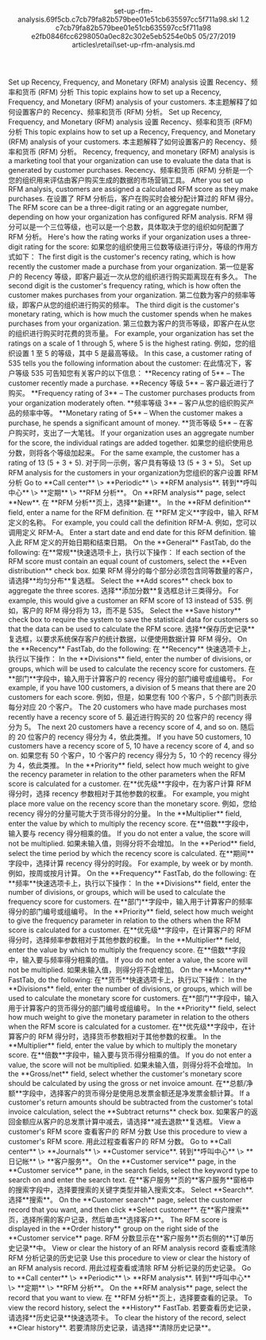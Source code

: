 <?xml version="1.0" encoding="UTF-8"?>
<xliff xmlns:logoport="urn:logoport:xliffeditor:xliff-extras:1.0" xmlns:xsi="http://www.w3.org/2001/XMLSchema-instance" xmlns="urn:oasis:names:tc:xliff:document:1.2" xmlns:xliffext="urn:microsoft:content:schema:xliffextensions" version="1.2" xsi:schemaLocation="urn:oasis:names:tc:xliff:document:1.2 xliff-core-1.2-transitional.xsd">
  <file datatype="xml" source-language="en-US" original="set-up-rfm-analysis.md" target-language="zh-CN">
    <header>
      <tool tool-company="Microsoft" tool-version="1.0-7889195" tool-name="mdxliff" tool-id="mdxliff"/>
      <xliffext:skl_file_name>set-up-rfm-analysis.69f5cb.c7cb79fa82b579bee01e51cb635597cc5f711a98.skl</xliffext:skl_file_name>
      <xliffext:version>1.2</xliffext:version>
      <xliffext:ms.openlocfilehash>c7cb79fa82b579bee01e51cb635597cc5f711a98</xliffext:ms.openlocfilehash>
      <xliffext:ms.sourcegitcommit>e2fb0846fcc6298050a0ec82c302e5eb5254e0b5</xliffext:ms.sourcegitcommit>
      <xliffext:ms.lasthandoff>05/27/2019</xliffext:ms.lasthandoff>
      <xliffext:ms.openlocfilepath>articles\retail\set-up-rfm-analysis.md</xliffext:ms.openlocfilepath>
    </header>
    <body>
      <group extype="content" id="content">
        <trans-unit xml:space="preserve" translate="yes" id="101" restype="x-metadata">
          <source>Set up Recency, Frequency, and Monetary (RFM) analysis</source>
        <target logoport:matchpercent="101" state="translated" state-qualifier="leveraged-tm">设置 Recency、频率和货币 (RFM) 分析</target></trans-unit>
        <trans-unit xml:space="preserve" translate="yes" id="102" restype="x-metadata">
          <source>This topic explains how to set up a Recency, Frequency, and Monetary (RFM) analysis of your customers.</source>
        <target logoport:matchpercent="101" state="translated" state-qualifier="leveraged-tm">本主题解释了如何设置客户的 Recency、频率和货币 (RFM) 分析。</target></trans-unit>
        <trans-unit xml:space="preserve" translate="yes" id="103">
          <source>Set up Recency, Frequency, and Monetary (RFM) analysis</source>
        <target logoport:matchpercent="101" state="translated" state-qualifier="leveraged-tm">设置 Recency、频率和货币 (RFM) 分析</target></trans-unit>
        <trans-unit xml:space="preserve" translate="yes" id="104">
          <source>This topic explains how to set up a Recency, Frequency, and Monetary (RFM) analysis of your customers.</source>
        <target logoport:matchpercent="101" state="translated" state-qualifier="leveraged-tm">本主题解释了如何设置客户的 Recency、频率和货币 (RFM) 分析。</target></trans-unit>
        <trans-unit xml:space="preserve" translate="yes" id="105">
          <source>Recency, frequency, and monetary (RFM) analysis is a marketing tool that your organization can use to evaluate the data that is generated by customer purchases.</source>
        <target logoport:matchpercent="101" state="translated" state-qualifier="leveraged-tm">Recency、频率和货币 (RFM) 分析是一个您的组织用来评估由客户购买生成的数据的市场营销工具。</target></trans-unit>
        <trans-unit xml:space="preserve" translate="yes" id="106">
          <source>After you set up RFM analysis, customers are assigned a calculated RFM score as they make purchases.</source>
        <target logoport:matchpercent="101" state="translated" state-qualifier="leveraged-tm">在设置了 RFM 分析后，客户在购买时会被分配计算过的 RFM 得分。</target></trans-unit>
        <trans-unit xml:space="preserve" translate="yes" id="107">
          <source>The RFM score can be a three-digit rating or an aggregate number, depending on how your organization has configured RFM analysis.</source>
        <target logoport:matchpercent="101" state="translated" state-qualifier="leveraged-tm">RFM 得分可以是一个三位等级，也可以是一个总数，具体取决于您的组织如何配置了 RFM 分析。</target></trans-unit>
        <trans-unit xml:space="preserve" translate="yes" id="108">
          <source>Here's how the rating works if your organization uses a three-digit rating for the score:</source>
        <target logoport:matchpercent="101" state="translated" state-qualifier="leveraged-tm">如果您的组织使用三位数等级进行评分，等级的作用方式如下：</target></trans-unit>
        <trans-unit xml:space="preserve" translate="yes" id="109">
          <source>The first digit is the customer's recency rating, which is how recently the customer made a purchase from your organization.</source>
        <target logoport:matchpercent="101" state="translated" state-qualifier="leveraged-tm">第一位是客户的 Recency 等级，即客户最近一次从您的组织进行购买距离现在有多久。</target></trans-unit>
        <trans-unit xml:space="preserve" translate="yes" id="110">
          <source>The second digit is the customer's frequency rating, which is how often the customer makes purchases from your organization.</source>
        <target logoport:matchpercent="101" state="translated" state-qualifier="leveraged-tm">第二位数为客户的频率等级，即客户从您的组织进行购买的频率。</target></trans-unit>
        <trans-unit xml:space="preserve" translate="yes" id="111">
          <source>The third digit is the customer's monetary rating, which is how much the customer spends when he makes purchases from your organization.</source>
        <target logoport:matchpercent="101" state="translated" state-qualifier="leveraged-tm">第三位数为客户的货币等级，即客户在从您的组织进行购买时花费的货币量。</target></trans-unit>
        <trans-unit xml:space="preserve" translate="yes" id="112">
          <source>For example, your organization has set the ratings on a scale of 1 through 5, where 5 is the highest rating.</source>
        <target logoport:matchpercent="101" state="translated" state-qualifier="leveraged-tm">例如，您的组织设置 1 至 5 的等级，其中 5 是最高等级。</target></trans-unit>
        <trans-unit xml:space="preserve" translate="yes" id="113">
          <source>In this case, a customer rating of 535 tells you the following information about the customer:</source>
        <target logoport:matchpercent="101" state="translated" state-qualifier="leveraged-tm">在此情况下，客户等级 535 可告知您有关客户的以下信息：</target></trans-unit>
        <trans-unit xml:space="preserve" translate="yes" id="114">
          <source><bpt id="p1">**</bpt>Recency rating of 5<ept id="p1">**</ept> – The customer recently made a purchase.</source>
        <target logoport:matchpercent="101" state="translated" state-qualifier="leveraged-tm"><bpt id="p1">**</bpt>Recency 等级 5<ept id="p1">**</ept> – 客户最近进行了购买。</target></trans-unit>
        <trans-unit xml:space="preserve" translate="yes" id="115">
          <source><bpt id="p1">**</bpt>Frequency rating of 3<ept id="p1">**</ept> – The customer purchases products from your organization moderately often.</source>
        <target logoport:matchpercent="101" state="translated" state-qualifier="leveraged-tm"><bpt id="p1">**</bpt>频率等级 3<ept id="p1">**</ept> – 客户从您的组织购买产品的频率中等。</target></trans-unit>
        <trans-unit xml:space="preserve" translate="yes" id="116">
          <source><bpt id="p1">**</bpt>Monetary rating of 5<ept id="p1">**</ept> – When the customer makes a purchase, he spends a significant amount of money.</source>
        <target logoport:matchpercent="101" state="translated" state-qualifier="leveraged-tm"><bpt id="p1">**</bpt>货币等级 5<ept id="p1">**</ept> – 在客户购买时，支出了一大笔钱。</target></trans-unit>
        <trans-unit xml:space="preserve" translate="yes" id="117">
          <source>If your organization uses an aggregate number for the score, the individual ratings are added together.</source>
        <target logoport:matchpercent="101" state="translated" state-qualifier="leveraged-tm">如果您的组织使用总分数，则将各个等级加起来。</target></trans-unit>
        <trans-unit xml:space="preserve" translate="yes" id="118">
          <source>For the same example, the customer has a rating of 13 (5 + 3 + 5).</source>
        <target logoport:matchpercent="100" state="translated" state-qualifier="leveraged-tm">对于同一示例，客户具有等级 13 (5 + 3 + 5)。</target></trans-unit>
        <trans-unit xml:space="preserve" translate="yes" id="119">
          <source>Set up RFM analysis for the customers in your organization</source><target logoport:matchpercent="94" state="translated" state-qualifier="x-fuzzy-match-unedited">为您组织的客户设置 RFM 分析</target>
        </trans-unit>
        <trans-unit xml:space="preserve" translate="yes" id="120">
          <source>Go to <bpt id="p1">**</bpt>Call center<ept id="p1">**</ept> <ph id="ph1">\&gt;</ph> <bpt id="p2">**</bpt>Periodic<ept id="p2">**</ept> <ph id="ph2">\&gt;</ph> <bpt id="p3">**</bpt>RFM analysis<ept id="p3">**</ept>.</source>
        <target logoport:matchpercent="100" state="translated" state-qualifier="leveraged-tm">转到<bpt id="p1">**</bpt>呼叫中心<ept id="p1">**</ept> <ph id="ph1">\&gt;</ph> <bpt id="p2">**</bpt>定期<ept id="p2">**</ept> <ph id="ph2">\&gt;</ph> <bpt id="p3">**</bpt>RFM 分析<ept id="p3">**</ept>。</target></trans-unit>
        <trans-unit xml:space="preserve" translate="yes" id="121">
          <source>On <bpt id="p1">**</bpt>RFM analysis<ept id="p1">**</ept> page, select <bpt id="p2">**</bpt>New<ept id="p2">**</ept>.</source>
        <target logoport:matchpercent="101" state="translated" state-qualifier="leveraged-tm">在 <bpt id="p1">**</bpt>RFM 分析<ept id="p1">**</ept>页上，选择<bpt id="p2">**</bpt>新建<ept id="p2">**</ept>。</target></trans-unit>
        <trans-unit xml:space="preserve" translate="yes" id="122">
          <source>In the <bpt id="p1">**</bpt>RFM definition<ept id="p1">**</ept> field, enter a name for the RFM definition.</source>
        <target logoport:matchpercent="101" state="translated" state-qualifier="leveraged-tm">在 <bpt id="p1">**</bpt>RFM 定义<ept id="p1">**</ept>字段中，输入 RFM 定义的名称。</target></trans-unit>
        <trans-unit xml:space="preserve" translate="yes" id="123">
          <source>For example, you could call the definition RFM-A.</source>
        <target logoport:matchpercent="101" state="translated" state-qualifier="leveraged-tm">例如，您可以调用定义 RFM-A。</target></trans-unit>
        <trans-unit xml:space="preserve" translate="yes" id="124">
          <source>Enter a start date and end date for this RFM definition.</source>
        <target logoport:matchpercent="101" state="translated" state-qualifier="leveraged-tm">输入此 RFM 定义的开始日期和结束日期。</target></trans-unit>
        <trans-unit xml:space="preserve" translate="yes" id="125">
          <source>On the <bpt id="p1">**</bpt>General<ept id="p1">**</ept> FastTab, do the following:</source>
        <target logoport:matchpercent="101" state="translated" state-qualifier="leveraged-tm">在<bpt id="p1">**</bpt>常规<ept id="p1">**</ept>快速选项卡上，执行以下操作：</target></trans-unit>
        <trans-unit xml:space="preserve" translate="yes" id="126">
          <source>If each section of the RFM score must contain an equal count of customers, select the <bpt id="p1">**</bpt>Even distribution<ept id="p1">**</ept> check box.</source>
        <target logoport:matchpercent="101" state="translated" state-qualifier="leveraged-tm">如果 RFM 得分的每个部分必须包含同等数量的客户，请选择<bpt id="p1">**</bpt>均匀分布<ept id="p1">**</ept>复选框。</target></trans-unit>
        <trans-unit xml:space="preserve" translate="yes" id="127">
          <source>Select the <bpt id="p1">**</bpt>Add scores<ept id="p1">**</ept> check box to aggregate the three scores.</source>
        <target logoport:matchpercent="101" state="translated" state-qualifier="leveraged-tm">选择<bpt id="p1">**</bpt>添加分数<ept id="p1">**</ept>复选框总计三类得分。</target></trans-unit>
        <trans-unit xml:space="preserve" translate="yes" id="128">
          <source>For example, this would give a customer an RFM score of 13 instead of 535.</source>
        <target logoport:matchpercent="101" state="translated" state-qualifier="leveraged-tm">例如，客户的 RFM 得分将为 13，而不是 535。</target></trans-unit>
        <trans-unit xml:space="preserve" translate="yes" id="129">
          <source>Select the <bpt id="p1">**</bpt>Save history<ept id="p1">**</ept> check box to require the system to save the statistical data for customers so that the data can be used to calculate the RFM score.</source>
        <target logoport:matchpercent="101" state="translated" state-qualifier="leveraged-tm">选择<bpt id="p1">**</bpt>保存历史记录<ept id="p1">**</ept>复选框，以要求系统保存客户的统计数据，以便使用数据计算 RFM 得分。</target></trans-unit>
        <trans-unit xml:space="preserve" translate="yes" id="130">
          <source>On the <bpt id="p1">**</bpt>Recency<ept id="p1">**</ept> FastTab, do the following:</source>
        <target logoport:matchpercent="101" state="translated" state-qualifier="leveraged-tm">在 <bpt id="p1">**</bpt>Recency<ept id="p1">**</ept> 快速选项卡上，执行以下操作：</target></trans-unit>
        <trans-unit xml:space="preserve" translate="yes" id="131">
          <source>In the <bpt id="p1">**</bpt>Divisions<ept id="p1">**</ept> field, enter the number of divisions, or groups, which will be used to calculate the recency score for customers.</source>
        <target logoport:matchpercent="101" state="translated" state-qualifier="leveraged-tm">在<bpt id="p1">**</bpt>部门<ept id="p1">**</ept>字段中，输入用于计算客户的 recency 得分的部门编号或组编号。</target></trans-unit>
        <trans-unit xml:space="preserve" translate="yes" id="132">
          <source>For example, if you have 100 customers, a division of 5 means that there are 20 customers for each score.</source>
        <target logoport:matchpercent="101" state="translated" state-qualifier="leveraged-tm">例如，但是，如果您有 100 个客户，5 个部门则表示每分对应 20 个客户。</target></trans-unit>
        <trans-unit xml:space="preserve" translate="yes" id="133">
          <source>The 20 customers who have made purchases most recently have a recency score of 5.</source>
        <target logoport:matchpercent="101" state="translated" state-qualifier="leveraged-tm">最近进行购买的 20 位客户的 recency 得分为 5。</target></trans-unit>
        <trans-unit xml:space="preserve" translate="yes" id="134">
          <source>The next 20 customers have a recency score of 4, and so on.</source>
        <target logoport:matchpercent="101" state="translated" state-qualifier="leveraged-tm">随后的 20 位客户的 recency 得分为 4，依此类推。</target></trans-unit>
        <trans-unit xml:space="preserve" translate="yes" id="135">
          <source>If you have 50 customers, 10 customers have a recency score of 5, 10 have a recency score of 4, and so on.</source>
        <target logoport:matchpercent="101" state="translated" state-qualifier="leveraged-tm">如果您有 50 个客户，10 个客户的 recency 得分为 5，10 个的 recency 得分为 4，依此类推。</target></trans-unit>
        <trans-unit xml:space="preserve" translate="yes" id="136">
          <source>In the <bpt id="p1">**</bpt>Priority<ept id="p1">**</ept> field, select how much weight to give the recency parameter in relation to the other parameters when the RFM score is calculated for a customer.</source>
        <target logoport:matchpercent="101" state="translated" state-qualifier="leveraged-tm">在<bpt id="p1">**</bpt>优先级<ept id="p1">**</ept>字段中，在为客户计算 RFM 得分时，选择 recency 参数相对于其他参数的权重。</target></trans-unit>
        <trans-unit xml:space="preserve" translate="yes" id="137">
          <source>For example, you might place more value on the recency score than the monetary score.</source>
        <target logoport:matchpercent="101" state="translated" state-qualifier="leveraged-tm">例如，您给 recency 得分的分量可能大于货币得分的分量。</target></trans-unit>
        <trans-unit xml:space="preserve" translate="yes" id="138">
          <source>In the <bpt id="p1">**</bpt>Multiplier<ept id="p1">**</ept> field, enter the value by which to multiply the recency score.</source>
        <target logoport:matchpercent="101" state="translated" state-qualifier="leveraged-tm">在<bpt id="p1">**</bpt>倍数<ept id="p1">**</ept>字段中，输入要与 recency 得分相乘的值。</target></trans-unit>
        <trans-unit xml:space="preserve" translate="yes" id="139">
          <source>If you do not enter a value, the score will not be multiplied.</source>
        <target logoport:matchpercent="101" state="translated" state-qualifier="leveraged-tm">如果未输入值，则得分将不会增加。</target></trans-unit>
        <trans-unit xml:space="preserve" translate="yes" id="140">
          <source>In the <bpt id="p1">**</bpt>Period<ept id="p1">**</ept> field, select the time period by which the recency score is calculated.</source>
        <target logoport:matchpercent="101" state="translated" state-qualifier="leveraged-tm">在<bpt id="p1">**</bpt>期间<ept id="p1">**</ept>字段中，选择计算 recency 得分的时段。</target></trans-unit>
        <trans-unit xml:space="preserve" translate="yes" id="141">
          <source>For example, by week or by month.</source>
        <target logoport:matchpercent="101" state="translated" state-qualifier="leveraged-tm">例如，按周或按月计算。</target></trans-unit>
        <trans-unit xml:space="preserve" translate="yes" id="142">
          <source>On the <bpt id="p1">**</bpt>Frequency<ept id="p1">**</ept> FastTab, do the following:</source>
        <target logoport:matchpercent="101" state="translated" state-qualifier="leveraged-tm">在<bpt id="p1">**</bpt>频率<ept id="p1">**</ept>快速选项卡上，执行以下操作：</target></trans-unit>
        <trans-unit xml:space="preserve" translate="yes" id="143">
          <source>In the <bpt id="p1">**</bpt>Divisions<ept id="p1">**</ept> field, enter the number of divisions, or groups, which will be used to calculate the frequency score for customers.</source>
        <target logoport:matchpercent="101" state="translated" state-qualifier="leveraged-tm">在<bpt id="p1">**</bpt>部门<ept id="p1">**</ept>字段中，输入用于计算客户的频率得分的部门编号或组编号。</target></trans-unit>
        <trans-unit xml:space="preserve" translate="yes" id="144">
          <source>In the <bpt id="p1">**</bpt>Priority<ept id="p1">**</ept> field, select how much weight to give the frequency parameter in relation to the others when the RFM score is calculated for a customer.</source>
        <target logoport:matchpercent="101" state="translated" state-qualifier="leveraged-tm">在<bpt id="p1">**</bpt>优先级<ept id="p1">**</ept>字段中，在计算客户的 RFM 得分时，选择频率参数相对于其他参数的权重。</target></trans-unit>
        <trans-unit xml:space="preserve" translate="yes" id="145">
          <source>In the <bpt id="p1">**</bpt>Multiplier<ept id="p1">**</ept> field, enter the value by which to multiply the frequency score.</source>
        <target logoport:matchpercent="101" state="translated" state-qualifier="leveraged-tm">在<bpt id="p1">**</bpt>倍数<ept id="p1">**</ept>字段中，输入要与频率得分相乘的值。</target></trans-unit>
        <trans-unit xml:space="preserve" translate="yes" id="146">
          <source>If you do not enter a value, the score will not be multiplied.</source>
        <target logoport:matchpercent="101" state="translated" state-qualifier="leveraged-tm">如果未输入值，则得分将不会增加。</target></trans-unit>
        <trans-unit xml:space="preserve" translate="yes" id="147">
          <source>On the <bpt id="p1">**</bpt>Monetary<ept id="p1">**</ept> FastTab, do the following:</source>
        <target logoport:matchpercent="101" state="translated" state-qualifier="leveraged-tm">在<bpt id="p1">**</bpt>货币<ept id="p1">**</ept>快速选项卡上，执行以下操作：</target></trans-unit>
        <trans-unit xml:space="preserve" translate="yes" id="148">
          <source>In the <bpt id="p1">**</bpt>Divisions<ept id="p1">**</ept> field, enter the number of divisions, or groups, which will be used to calculate the monetary score for customers.</source>
        <target logoport:matchpercent="101" state="translated" state-qualifier="leveraged-tm">在<bpt id="p1">**</bpt>部门<ept id="p1">**</ept>字段中，输入用于计算客户的货币得分的部门编号或组编号。</target></trans-unit>
        <trans-unit xml:space="preserve" translate="yes" id="149">
          <source>In the <bpt id="p1">**</bpt>Priority<ept id="p1">**</ept> field, select how much weight to give the monetary parameter in relation to the others when the RFM score is calculated for a customer.</source>
        <target logoport:matchpercent="101" state="translated" state-qualifier="leveraged-tm">在<bpt id="p1">**</bpt>优先级<ept id="p1">**</ept>字段中，在计算客户的 RFM 得分时，选择货币参数相对于其他参数的权重。</target></trans-unit>
        <trans-unit xml:space="preserve" translate="yes" id="150">
          <source>In the <bpt id="p1">**</bpt>Multiplier<ept id="p1">**</ept> field, enter the value by which to multiply the monetary score.</source>
        <target logoport:matchpercent="101" state="translated" state-qualifier="leveraged-tm">在<bpt id="p1">**</bpt>倍数<ept id="p1">**</ept>字段中，输入要与货币得分相乘的值。</target></trans-unit>
        <trans-unit xml:space="preserve" translate="yes" id="151">
          <source>If you do not enter a value, the score will not be multiplied.</source>
        <target logoport:matchpercent="101" state="translated" state-qualifier="leveraged-tm">如果未输入值，则得分将不会增加。</target></trans-unit>
        <trans-unit xml:space="preserve" translate="yes" id="152">
          <source>In the <bpt id="p1">**</bpt>Gross/net<ept id="p1">**</ept> field, select whether the customer's monetary score should be calculated by using the gross or net invoice amount.</source>
        <target logoport:matchpercent="101" state="translated" state-qualifier="leveraged-tm">在<bpt id="p1">**</bpt>总额/净额<ept id="p1">**</ept>字段中，选择客户的货币得分是使用总发票金额还是净发票金额计算。</target></trans-unit>
        <trans-unit xml:space="preserve" translate="yes" id="153">
          <source>If a customer's return amounts should be subtracted from the customer's total invoice calculation, select the <bpt id="p1">**</bpt>Subtract returns<ept id="p1">**</ept> check box.</source>
        <target logoport:matchpercent="101" state="translated" state-qualifier="leveraged-tm">如果客户的返回金额应从客户的总发票计算中减去，请选择<bpt id="p1">**</bpt>减去退款<ept id="p1">**</ept>复选框。</target></trans-unit>
        <trans-unit xml:space="preserve" translate="yes" id="154">
          <source>View a customer's RFM score</source>
        <target logoport:matchpercent="101" state="translated" state-qualifier="leveraged-tm">查看客户的 RFM 分数</target></trans-unit>
        <trans-unit xml:space="preserve" translate="yes" id="155">
          <source>Use this procedure to view a customer's RFM score.</source>
        <target logoport:matchpercent="101" state="translated" state-qualifier="leveraged-tm">用此过程查看客户的 RFM 分数。</target></trans-unit>
        <trans-unit xml:space="preserve" translate="yes" id="156">
          <source>Go to <bpt id="p1">**</bpt>Call center<ept id="p1">**</ept> <ph id="ph1">\&gt;</ph> <bpt id="p2">**</bpt>Journals<ept id="p2">**</ept> <ph id="ph2">\&gt;</ph> <bpt id="p3">**</bpt>Customer service<ept id="p3">**</ept>.</source>
        <target logoport:matchpercent="101" state="translated" state-qualifier="leveraged-tm">转到<bpt id="p1">**</bpt>呼叫中心<ept id="p1">**</ept> <ph id="ph1">\&gt;</ph> <bpt id="p2">**</bpt>日记帐<ept id="p2">**</ept> <ph id="ph2">\&gt;</ph> <bpt id="p3">**</bpt>客户服务<ept id="p3">**</ept>。</target></trans-unit>
        <trans-unit xml:space="preserve" translate="yes" id="157">
          <source>On the <bpt id="p1">**</bpt>Customer service<ept id="p1">**</ept> page, in the <bpt id="p2">**</bpt>Customer service<ept id="p2">**</ept> pane, in the search fields, select the keyword type to search on and enter the search text.</source>
        <target logoport:matchpercent="101" state="translated" state-qualifier="leveraged-tm">在<bpt id="p1">**</bpt>客户服务<ept id="p1">**</ept>页的<bpt id="p2">**</bpt>客户服务<ept id="p2">**</ept>窗格中的搜索字段中，选择要搜索的关键字类型并输入搜索文本。</target></trans-unit>
        <trans-unit xml:space="preserve" translate="yes" id="158">
          <source>Select <bpt id="p1">**</bpt>Search<ept id="p1">**</ept>.</source>
        <target logoport:matchpercent="101" state="translated" state-qualifier="leveraged-tm">选择<bpt id="p1">**</bpt>搜索<ept id="p1">**</ept>。</target></trans-unit>
        <trans-unit xml:space="preserve" translate="yes" id="159">
          <source>On the <bpt id="p1">**</bpt>Customer search<ept id="p1">**</ept> page, select the customer record that you want, and then click <bpt id="p2">**</bpt>Select customer<ept id="p2">**</ept>.</source>
        <target logoport:matchpercent="101" state="translated" state-qualifier="leveraged-tm">在<bpt id="p1">**</bpt>客户搜索<ept id="p1">**</ept>页，选择所需的客户记录，然后单击<bpt id="p2">**</bpt>选择客户<ept id="p2">**</ept>。</target></trans-unit>
        <trans-unit xml:space="preserve" translate="yes" id="160">
          <source>The RFM score is displayed in the <bpt id="p1">**</bpt>Order history<ept id="p1">**</ept> group on the right side of the <bpt id="p2">**</bpt>Customer service<ept id="p2">**</ept> page.</source>
        <target logoport:matchpercent="101" state="translated" state-qualifier="leveraged-tm">RFM 分数显示在<bpt id="p1">**</bpt>客户服务<ept id="p1">**</ept>页右侧的<bpt id="p2">**</bpt>订单历史记录<ept id="p2">**</ept>中。</target></trans-unit>
        <trans-unit xml:space="preserve" translate="yes" id="161">
          <source>View or clear the history of an RFM analysis record</source>
        <target logoport:matchpercent="101" state="translated" state-qualifier="leveraged-tm">查看或清除 RFM 分析记录的历史记录</target></trans-unit>
        <trans-unit xml:space="preserve" translate="yes" id="162">
          <source>Use this procedure to view or clear the history of an RFM analysis record.</source>
        <target logoport:matchpercent="101" state="translated" state-qualifier="leveraged-tm">用此过程查看或清除 RFM 分析记录的历史记录。</target></trans-unit>
        <trans-unit xml:space="preserve" translate="yes" id="163">
          <source>Go to <bpt id="p1">**</bpt>Call center<ept id="p1">**</ept> <ph id="ph1">\&gt;</ph> <bpt id="p2">**</bpt>Periodic<ept id="p2">**</ept> <ph id="ph2">\&gt;</ph> <bpt id="p3">**</bpt>RFM analysis<ept id="p3">**</ept>.</source>
        <target logoport:matchpercent="101" state="translated" state-qualifier="leveraged-tm">转到<bpt id="p1">**</bpt>呼叫中心<ept id="p1">**</ept> <ph id="ph1">\&gt;</ph> <bpt id="p2">**</bpt>定期<ept id="p2">**</ept> <ph id="ph2">\&gt;</ph> <bpt id="p3">**</bpt>RFM 分析<ept id="p3">**</ept>。</target></trans-unit>
        <trans-unit xml:space="preserve" translate="yes" id="164">
          <source>On the <bpt id="p1">**</bpt>RFM analysis<ept id="p1">**</ept> page, select the record that you want to view.</source>
        <target logoport:matchpercent="101" state="translated" state-qualifier="leveraged-tm">在 <bpt id="p1">**</bpt>RFM 分析<ept id="p1">**</ept>页上，选择要查看的记录。</target></trans-unit>
        <trans-unit xml:space="preserve" translate="yes" id="165">
          <source>To view the record history, select the <bpt id="p1">**</bpt>History<ept id="p1">**</ept> FastTab.</source>
        <target logoport:matchpercent="101" state="translated" state-qualifier="leveraged-tm">若要查看历史记录，请选择<bpt id="p1">**</bpt>历史记录<ept id="p1">**</ept>快速选项卡。</target></trans-unit>
        <trans-unit xml:space="preserve" translate="yes" id="166">
          <source>To clear the history of the record, select <bpt id="p1">**</bpt>Clear history<ept id="p1">**</ept>.</source>
        <target logoport:matchpercent="101" state="translated" state-qualifier="leveraged-tm">若要清除历史记录，请选择<bpt id="p1">**</bpt>清除历史记录<ept id="p1">**</ept>。</target></trans-unit>
      </group>
    </body>
  </file>
</xliff>